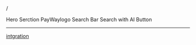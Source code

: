
/

Hero Serction
PayWaylogo 
Search Bar 
Search with AI Button

---

[intgration](/Integration%20type.md)

